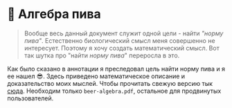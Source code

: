 # :beer: Алгебра пива

> Вообще весь данный документ служит одной цели - найти *"норму пива"*. Естественно биологический смысл меня совершенно не интересует. Поэтому я хочу создать математический смысл. Вот так шутка про "найти *норму пива*" переросла в это.

Как было сказано в аннотации я преследовал цель найти норму пива и я ее нашел :sunglasses:.
Здесь приведено математическое описание и доказательство моих мыслей.
Чтобы прочитать свежую версию тык [сюда](https://github.com/cxii112/beer-algebra/releases).
Необходим только `beer-algebra.pdf`, остальное для продвинутых пользователей.
